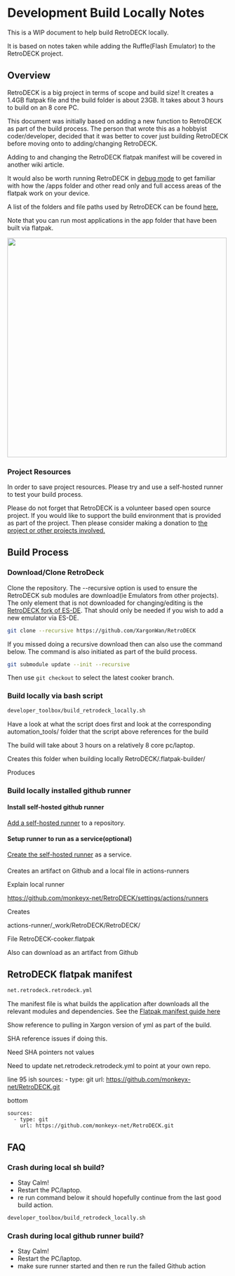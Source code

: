 # Development Build Locally Notes
This is a WIP document to help build RetroDECK locally. 

It is based on notes taken while adding the Ruffle(Flash Emulator) to the RetroDECK project. 

## Overview
RetroDECK is a big project in terms of scope and build size! It creates a 1.4GB flatpak file and the build folder is about 23GB.
It takes about 3 hours to build on an 8 core PC.

This document was initially based on adding a new function to RetroDECK as part of the build process. The person that wrote this as a hobbyist coder/developer, decided that it was better to cover just building RetroDECK before moving onto to adding/changing RetroDECK.

Adding to and changing the RetroDECK flatpak manifest will be covered in another wiki article.

It would also be worth running RetroDECK in [debug mode](https://retrodeck.readthedocs.io/en/latest/wiki_development/general/debug-mode/) to get familiar with how the /apps folder and other read only and full access areas of the flatpak work on your device.

A list of the folders and file paths used by RetroDECK can be found [here.](https://retrodeck.readthedocs.io/en/latest/wiki_development/general/folders-filepaths/)

Note that you can run most applications in the app folder that have been built via flatpak.

<img src="../../../wiki_images/graphics/development/retrodeck-overview.png" width="500">

### Project Resources
In order to save project resources. Please try and use a self-hosted runner to test your build process.

Please do not forget that RetroDECK is a volunteer based open source project. If you would like to support the build environment that is provided as part of the project. Then please consider making a donation to [the project or other projects involved.](https://retrodeck.readthedocs.io/en/latest/wiki_about/donations-licenses/)

## Build Process

### Download/Clone RetroDeck
Clone the repository. The --recursive option is used to ensure the RetroDECK sub modules are download(ie Emulators from other projects). The only element that is not downloaded for changing/editing is the [RetroDECK fork of ES-DE](https://github.com/XargonWan/RetroDECK-ES-DE). That should only be needed if you wish to add a new emulator via ES-DE.

```bash
git clone --recursive https://github.com/XargonWan/RetroDECK
```
If you missed doing a recursive download then can also use the command below. The command is also initiated as part of the build process.

```bash
git submodule update --init --recursive
```

Then use ```git checkout``` to select the latest cooker branch.


### Build locally via bash script
```bash
developer_toolbox/build_retrodeck_locally.sh
```

Have a look at what the script does first and look at the corresponding automation_tools/ folder that the script above references for the build

The build will take about 3 hours on a relatively 8 core pc/laptop.

Creates this folder when building locally
RetroDECK/.flatpak-builder/

Produces 

### Build locally installed github runner

#### Install self-hosted github runner
[Add a self-hosted runner](https://docs.github.com/en/actions/hosting-your-own-runners/managing-self-hosted-runners/adding-self-hosted-runners#adding-a-self-hosted-runner-to-a-repository) to a repository.

#### Setup runner to run as a service(optional)
[Create the self-hosted runner](https://docs.github.com/en/actions/hosting-your-own-runners/managing-self-hosted-runners/configuring-the-self-hosted-runner-application-as-a-service) as a service. 

#### 

Creates an artifact on Github and a local file in actions-runners

Explain local runner

https://github.com/monkeyx-net/RetroDECK/settings/actions/runners


Creates 

actions-runner/_work/RetroDECK/RetroDECK/

File RetroDECK-cooker.flatpak

Also can download as an artifact from Github

## RetroDECK flatpak manifest
```bash 
net.retrodeck.retrodeck.yml
```
The manifest file is what builds the application after downloads all the relevant modules and dependencies.  See the [Flatpak manifest guide here](https://docs.flatpak.org/en/latest/manifests.html) 


Show reference to pulling in Xargon version of yml as part of the build.

SHA reference issues if doing this. 

Need SHA pointers not values

Need to update net.retrodeck.retrodeck.yml to point at your own repo.

line 95 ish
   sources:
      - type: git
        url: https://github.com/monkeyx-net/RetroDECK.git

bottom

    sources:
      - type: git
        url: https://github.com/monkeyx-net/RetroDECK.git




## FAQ
### Crash during local sh build?

- Stay Calm!
- Restart the PC/laptop.
- re run command below it should hopefully continue from the last good build action.

```bash 
developer_toolbox/build_retrodeck_locally.sh
```

### Crash during local github runner build?

- Stay Calm!
- Restart the PC/laptop.
- make sure runner started and then re run the failed Github action